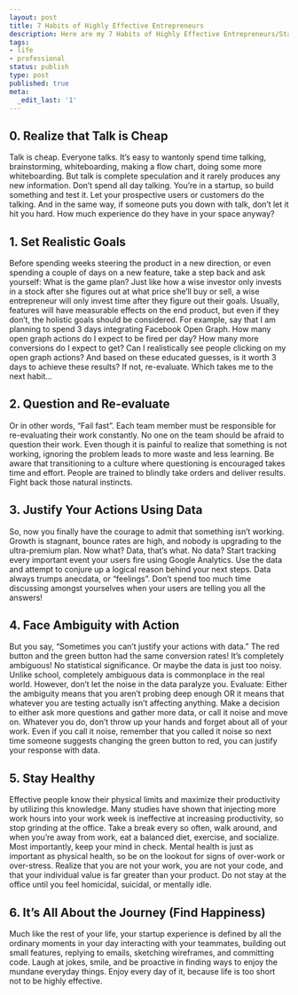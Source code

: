 ```yaml
---
layout: post
title: 7 Habits of Highly Effective Entrepreneurs
description: Here are my 7 Habits of Highly Effective Entrepreneurs/Startups, as learned from creating my startup Tint
tags:
- life
- professional
status: publish
type: post
published: true
meta:
  _edit_last: '1'
---
```

## 0. Realize that Talk is Cheap
Talk is cheap. Everyone talks. It’s easy to wantonly spend time talking, brainstorming, whiteboarding, making a flow chart, doing some more whiteboarding. But talk is complete speculation and it rarely produces any new information. Don’t spend all day talking. You’re in a startup, so build something and test it. Let your prospective users or customers do the talking. And in the same way, if someone puts you down with talk, don’t let it hit you hard. How much experience do they have in your space anyway?

## 1. Set Realistic Goals
Before spending weeks steering the product in a new direction, or even spending a couple of days on a new feature, take a step back and ask yourself: What is the game plan? Just like how a wise investor only invests in a stock after she figures out at what price she’ll buy or sell, a wise entrepreneur will only invest time after they figure out their goals. Usually, features will have measurable effects on the end product, but even if they don’t, the holistic goals should be considered. For example, say that I am planning to spend 3 days integrating Facebook Open Graph. How many open graph actions do I expect to be fired per day? How many more conversions do I expect to get? Can I realistically see people clicking on my open graph actions? And based on these educated guesses, is it worth 3 days to achieve these results? If not, re-evaluate. Which takes me to the next habit…

## 2. Question and Re-evaluate
Or in other words, “Fail fast”. Each team member must be responsible for re-evaluating their work constantly. No one on the team should be afraid to question their work. Even though it is painful to realize that something is not working, ignoring the problem leads to more waste and less learning. Be aware that transitioning to a culture where questioning is encouraged takes time and effort. People are trained to blindly take orders and deliver results. Fight back those natural instincts.

## 3. Justify Your Actions Using Data
So, now you finally have the courage to admit that something isn’t working. Growth is stagnant, bounce rates are high, and nobody is upgrading to the ultra-premium plan. Now what? Data, that’s what. No data? Start tracking every important event your users fire using Google Analytics. Use the data and attempt to conjure up a logical reason behind your next steps. Data always trumps anecdata, or “feelings”. Don’t spend too much time discussing amongst yourselves when your users are telling you all the answers!

## 4. Face Ambiguity with Action
But you say, “Sometimes you can’t justify your actions with data.” The red button and the green button had the same conversion rates! It’s completely ambiguous! No statistical significance. Or maybe the data is just too noisy. Unlike school, completely ambiguous data is commonplace in the real world. However, don’t let the noise in the data paralyze you. Evaluate: Either the ambiguity means that you aren’t probing deep enough OR it means that whatever you are testing actually isn’t affecting anything. Make a decision to either ask more questions and gather more data, or call it noise and move on. Whatever you do, don’t throw up your hands and forget about all of your work. Even if you call it noise, remember that you called it noise so next time someone suggests changing the green button to red, you can justify your response with data.

## 5. Stay Healthy
Effective people know their physical limits and maximize their productivity by utilizing this knowledge. Many studies have shown that injecting more work hours into your work week is ineffective at increasing productivity, so stop grinding at the office. Take a break every so often, walk around, and when you’re away from work, eat a balanced diet, exercise, and socialize. Most importantly, keep your mind in check. Mental health is just as important as physical health, so be on the lookout for signs of over-work or over-stress. Realize that you are not your work, you are not your code, and that your individual value is far greater than your product. Do not stay at the office until you feel homicidal, suicidal, or mentally idle.

## 6. It’s All About the Journey (Find Happiness)
Much like the rest of your life, your startup experience is defined by all the ordinary moments in your day interacting with your teammates, building out small features, replying to emails, sketching wireframes, and committing code. Laugh at jokes, smile, and be proactive in finding ways to enjoy the mundane everyday things. Enjoy every day of it, because life is too short not to be highly effective.
